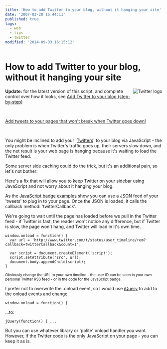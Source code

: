 ```yaml
---
title: 'How to add Twitter to your blog, without it hanging your site'
date: '2007-03-20 16:44:11'
published: true
tags:
  - web
  - tips
  - twitter
modified: '2014-09-03 16:15:12'
---
```

# How to add Twitter to your blog, without it hanging your site

<img alt="Twitter logo" src="/images/twitter_logo.png" style="float: right; padding: 0 0 5px 5px;" />

<div class="update"><p><strong>Update:</strong> for the latest version of this script, and complete control over how it looks, see <a href="http://remysharp.com/2007/05/18/add-twitter-to-your-blog-step-by-step/">Add Twitter to your blog (step-by-step)</a></p></div>

&nbsp;

[Add tweets to your pages that won't break when Twitter goes down!](http://remysharp.com/2007/05/18/add-twitter-to-your-blog-step-by-step/)

&nbsp;

You might be inclined to add your '[Twitters](http://twitter.com/rem)' to your blog via JavaScript - the only problem is when Twitter's traffic goes up, their servers slow down, and the net result is your web page is hanging because it's waiting to load the Twitter feed.

Some server side caching could do the trick, but it's an additional pain, so let's not bother:

Here's a fix that will allow you to keep Twitter on your sidebar using JavaScript and not worry about it hanging your blog.


<!--more-->

As the [JavaScript badge examples](http://twitter.com/account/badge) show you can use a [JSON](http://wikipedia.com/wiki/JSON) feed of your 'tweets' to plug in to your page.  Once the JSON is loaded, it calls the callback method: 'twitterCallback'.

We're going to wait until the page has loaded before we pull in the Twitter feed - if Twitter is fast, the reader won't notice any difference, but if Twitter is slow, the page won't hang, and Twitter will load in it's own time.

<pre><code>window.onload = function() {
  var url = 'http://www.twitter.com/t/status/user_timeline/rem?callback=twitterCallback&count=1';

  var script = document.createElement('script');
  script.setAttribute('src', url);
  document.body.appendChild(script);
}</code></pre>

<small>Obviously change the URL to your own timeline - the user ID can be seen in your own personal Twitter RSS feed - or in the code for the JavaScript badge.</small>

I prefer not to overwrite the .onload event, so I would use [jQuery](http://jquery.com) to add to the onload events and change

<code>window.onload = function() {</code>

...to:

<code>jQuery(function() { ...</code>

But you can use whatever library or 'polite' onload handler you want.  However, if the Twitter code is the only JavaScript on your page - you can keep it as is.
